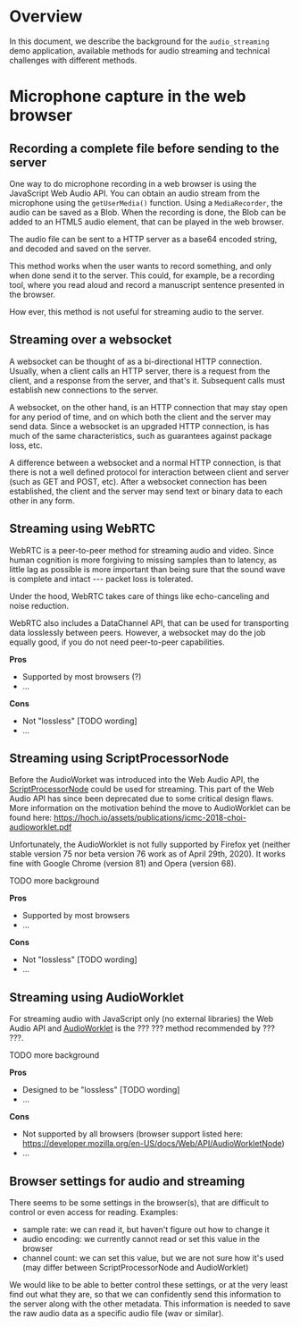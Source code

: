 # Overview

In this document, we describe the background for the `audio_streaming` demo application, available methods for audio streaming and technical challenges with different methods.

# Microphone capture in the web browser

## Recording a complete file before sending to the server

One way to do microphone recording in a web browser is using the JavaScript Web Audio API. You can obtain an audio stream from the microphone using the `getUserMedia()` function. Using a `MediaRecorder`, the audio can be saved as a Blob. When the recording is done, the Blob can be added to an HTML5 audio element, that can be played in the web browser.

The audio file can be sent to a HTTP server as a base64 encoded string, and decoded and saved on the server.

This method works when the user wants to record something, and only when done send it to the server. This could, for example, be a recording tool, where you read aloud and record a manuscript sentence presented in the browser.

How ever, this method is not useful for streaming audio to the server.



## Streaming over a websocket

A websocket can be thought of as a bi-directional HTTP connection. Usually, when a client calls an HTTP server, there is a request from the client, and a response from the server, and that's it. Subsequent calls must establish new connections to the server.

A websocket, on the other hand, is an HTTP connection that may stay open for any period of time, and on which both the client and the server may send data. Since a websocket is an upgraded HTTP connection, is has much of the same characteristics, such as guarantees against package loss, etc.

A difference between a websocket and a normal HTTP connection, is that there is not a well defined protocol for interaction between client and server (such as GET and POST, etc). After a websocket connection has been established, the client and the server may send text or binary data to each other in any form.


## Streaming using WebRTC

WebRTC is a peer-to-peer method for streaming audio and video. Since human cognition is more forgiving to missing samples than to latency, as little lag as possible is more important than being sure that the sound wave is complete and intact --- packet loss is tolerated.

Under the hood, WebRTC takes care of things like echo-canceling and noise reduction.

WebRTC also includes a DataChannel API, that can be used for transporting data losslessly between peers. However, a websocket may do the job equally good, if you do not need peer-to-peer capabilities.

**Pros**
* Supported by most browsers (?)
* ...

**Cons**
* Not "lossless" [TODO wording]
* ...

## Streaming using ScriptProcessorNode

Before the AudioWorket was introduced into the Web Audio API, the [ScriptProcessorNode](https://developer.mozilla.org/en-US/docs/Web/API/ScriptProcessorNode) could be used for streaming. This part of the Web Audio API has since been deprecated due to some critical design flaws. More information on the motivation behind the move to AudioWorklet can be found here: https://hoch.io/assets/publications/icmc-2018-choi-audioworklet.pdf

Unfortunately, the AudioWorklet is not fully supported by Firefox yet (neither stable version 75 nor beta version 76 work as of April 29th, 2020). It works fine with Google Chrome (version 81) and Opera (version 68).

TODO more background

**Pros**
* Supported by most browsers
* ...

**Cons**
* Not "lossless" [TODO wording]
* ...


## Streaming using AudioWorklet

For streaming audio with JavaScript only (no external libraries) the Web Audio API and [AudioWorklet](https://developer.mozilla.org/en-US/docs/Web/API/AudioWorklet) is the ??? ??? method recommended by ??? ???.

TODO more background


**Pros**
* Designed to be "lossless" [TODO wording]
* ...

**Cons**
* Not supported by all browsers (browser support listed here: https://developer.mozilla.org/en-US/docs/Web/API/AudioWorkletNode)
* ...




## Browser settings for audio and streaming

There seems to be some settings in the browser(s), that are difficult to control or even access for reading. Examples:

* sample rate: we can read it, but haven't figure out how to change it
* audio encoding: we currently cannot read or set this value in the browser
* channel count: we can set this value, but we are not sure how it's used (may differ between ScriptProcessorNode and AudioWorklet)

We would like to be able to better control these settings, or at the very least find out what they are, so that we can confidently send this information to the server along with the other metadata. This information is needed to save the raw audio data as a specific audio file (wav or similar).
